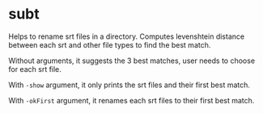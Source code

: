 # subt

Helps to rename srt files in a directory. Computes levenshtein distance between each srt and other file types to find the best match.

Without arguments, it suggests the 3 best matches, user needs to choose for each srt file.

With `-show` argument, it only prints the srt files and their first best match.

With `-okFirst` argument, it renames each srt files to their first best match.
